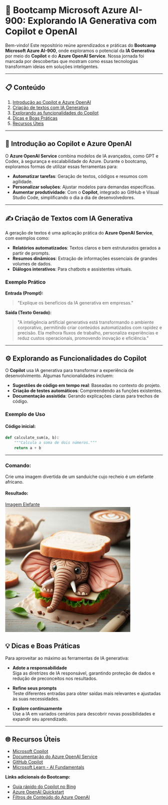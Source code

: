 # 🚀 Bootcamp Microsoft Azure AI-900: Explorando IA Generativa com Copilot e OpenAI

Bem-vindo! Este repositório reúne aprendizados e práticas do **Bootcamp Microsoft Azure AI-900**, onde exploramos o potencial da **IA Generativa** por meio do **Copilot** e do **Azure OpenAI Service**. Nossa jornada foi marcada por descobertas que mostram como essas tecnologias transformam ideias em soluções inteligentes.

---

## 📋 Conteúdo

1. [Introdução ao Copilot e Azure OpenAI](#-introdução-ao-copilot-e-azure-openai)  
2. [Criação de textos com IA Generativa](#-criação-de-textos-com-ia-generativa)  
3. [Explorando as funcionalidades do Copilot](#-explorando-as-funcionalidades-do-copilot)  
4. [Dicas e Boas Práticas](#-dicas-e-boas-práticas)  
5. [Recursos Úteis](#-recursos-úteis)  

---

## 🤖 Introdução ao Copilot e Azure OpenAI

O **Azure OpenAI Service** combina modelos de IA avançados, como GPT e Codex, à segurança e escalabilidade do Azure. Durante o bootcamp, exploramos formas de utilizar essas ferramentas para:

- **Automatizar tarefas**: Geração de textos, códigos e resumos com agilidade.  
- **Personalizar soluções**: Ajustar modelos para demandas específicas.  
- **Aumentar produtividade**: Com o **Copilot**, integrado ao GitHub e Visual Studio Code, simplificando o dia a dia de desenvolvedores.  

---

## ✍️ Criação de Textos com IA Generativa

A geração de textos é uma aplicação prática do **Azure OpenAI Service**, com exemplos como:

- **Relatórios automatizados**: Textos claros e bem estruturados gerados a partir de prompts.  
- **Resumos dinâmicos**: Extração de informações essenciais de grandes volumes de dados.  
- **Diálogos interativos**: Para chatbots e assistentes virtuais.  

### Exemplo Prático

**Entrada (Prompt):**  
> "Explique os benefícios da IA generativa em empresas."  

**Saída (Texto Gerado):**  
> "A inteligência artificial generativa está transformando o ambiente corporativo, permitindo criar conteúdos automatizados com rapidez e precisão. Ela melhora fluxos de trabalho, personaliza experiências e reduz custos operacionais, promovendo inovação e eficiência."  

---

## ⚙️ Explorando as Funcionalidades do Copilot

O **Copilot** usa IA generativa para transformar a experiência de desenvolvimento. Algumas funcionalidades incluem:

- **Sugestões de código em tempo real**: Baseadas no contexto do projeto.  
- **Criação de testes automáticos**: Compreendendo as funções existentes.  
- **Documentação assistida**: Gerando explicações claras para trechos de código.  

### Exemplo de Uso

#### Código inicial:  
```python
def calculate_sum(a, b):
    """Calcula a soma de dois números."""
    return a + b

```

---
### Comando:  
Crie uma imagem divertida de um sanduíche cujo recheio é um elefante africano.

#### Resultado:  

[Imagem Elefante](./output/sanduicheElefante.png)
<img src="./output/sanduicheElefante.png" width="400" alt="Imagem divertida de um sanduíche com recheio de elefante africano">



## 💡 Dicas e Boas Práticas

Para aproveitar ao máximo as ferramentas de IA generativa:

- **Adote a responsabilidade**  
  Siga as diretrizes de IA responsável, garantindo proteção de dados e redução de preconceitos nos resultados.

- **Refine seus prompts**  
  Teste diferentes entradas para obter saídas mais relevantes e ajustadas às suas necessidades.

- **Explore continuamente**  
  Use a IA em variados cenários para descobrir novas possibilidades e expandir seu aprendizado.

---

## 🌐 Recursos Úteis

- [Microsoft Copilot](https://copilot.microsoft.com/)  
- [Documentação do Azure OpenAI Service](https://learn.microsoft.com/en-us/azure/cognitive-services/openai/)  
- [GitHub Copilot](https://github.com/features/copilot)  
- [Microsoft Learn - AI Fundamentals](https://learn.microsoft.com/en-us/training/paths/get-started-ai-fundamentals/)  

**Links adicionais do Bootcamp:**

- [Guia rápido do Copilot no Bing](https://aka.ms/ai900-bing-copilot)  
- [Azure OpenAI Quickstart](https://aka.ms/ai900-azure-openai)  
- [Filtros de Conteúdo do Azure OpenAI](https://aka.ms/ai900-content-filters)
